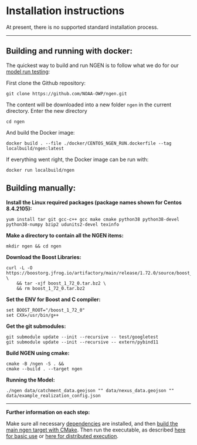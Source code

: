 # Installation instructions

At present, there is no supported standard installation process.

---

## Building and running with docker:

The quickest way to build and run NGEN is to follow what we do for our [model run testing](./docker/CENTOS_NGEN_RUN.dockerfile):

First clone the Github repository:

```shell
git clone https://github.com/NOAA-OWP/ngen.git
````

The content will be downloaded into a new folder `ngen` in the current directory. Enter the new directory

```shell
cd ngen
```

And build the Docker image:

```shell
docker build . --file ./docker/CENTOS_NGEN_RUN.dockerfile --tag localbuild/ngen:latest
```

If everything went right, the Docker image can be run with:

```shel
docker run localbuild/ngen
```

## Building manually:

**Install the Linux required packages (package names shown for Centos 8.4.2105):**

```shell
yum install tar git gcc-c++ gcc make cmake python38 python38-devel python38-numpy bzip2 udunits2-devel texinfo
```

**Make a directory to contain all the NGEN items:**

```shell
mkdir ngen && cd ngen
```


**Download the Boost Libraries:**

```shell
curl -L -O https://boostorg.jfrog.io/artifactory/main/release/1.72.0/source/boost_1_72_0.tar.bz2 \
    && tar -xjf boost_1_72_0.tar.bz2 \
    && rm boost_1_72_0.tar.bz2
```

**Set the ENV for Boost and C compiler:**

```shell
set BOOST_ROOT="/boost_1_72_0"
set CXX=/usr/bin/g++
```

**Get the git submodules:**

```shell
git submodule update --init --recursive -- test/googletest 
git submodule update --init --recursive -- extern/pybind11
```

**Build NGEN using cmake:**

```shell
cmake -B /ngen -S . &&
cmake --build . --target ngen
```

**Running the Model:**

```shell
./ngen data/catchment_data.geojson "" data/nexus_data.geojson "" data/example_realization_config.json
```

---

**Further information on each step:**

Make sure all necessary [dependencies](doc/DEPENDENCIES.md) are installed, and then [build the main ngen target with CMake](doc/BUILDS_AND_CMAKE.md).  Then run the executable, as described [here for basic use](README.md#usage) or [here for distributed execution](doc/DISTRIBUTED_PROCESSING.md#examples).
